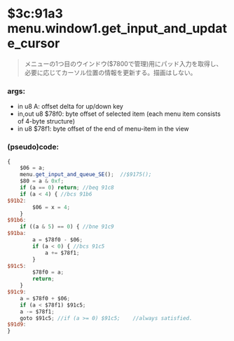 ﻿

# $3c:91a3 menu.window1.get_input_and_update_cursor
> メニューの1つ目のウインドウ($7800で管理)用にパッド入力を取得し、必要に応じてカーソル位置の情報を更新する。描画はしない。

### args:
+	in u8 A: offset delta for up/down key
+	in,out u8 $78f0: byte offset of selected item (each menu item consists of 4-byte structure)
+	in u8 $78f1: byte offset of the end of menu-item in the view

### (pseudo)code:
```js
{
	$06 = a;
	menu.get_input_and_queue_SE();	//$9175();
	$80 = a & 0xf;
	if (a == 0) return;	//beq 91c8
	if (a < 4) { //bcs 91b6
$91b2:
		$06 = x = 4;
	}
$91b6:
	if ((a & 5) == 0) { //bne 91c9
$91ba:
		a = $78f0 - $06;
		if (a < 0) { //bcs 91c5
			a += $78f1;
		}
$91c5:
		$78f0 = a;
		return;
	}
$91c9:
	a = $78f0 + $06;
	if (a < $78f1) $91c5;
	a -= $78f1;
	goto $91c5;	//if (a >= 0) $91c5;	//always satisfied.
$91d9:
}
```

